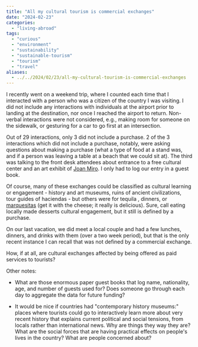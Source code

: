 ```yaml
---
title: "All my cultural tourism is commercial exchanges"
date: "2024-02-23"
categories: 
  - "living-abroad"
tags: 
  - "curious"
  - "environment"
  - "sustainability"
  - "sustainable-tourism"
  - "tourism"
  - "travel"
aliases:
  - ../../2024/02/23/all-my-cultural-tourism-is-commercial-exchanges
---
```


I recently went on a weekend trip, where I counted each time that I interacted with a person who was a citizen of the country I was visiting. I did not include any interactions with individuals at the airport prior to landing at the destination, nor once I reached the airport to return. Non-verbal interactions were not considered, e.g., making room for someone on the sidewalk, or gesturing for a car to go first at an intersection.

Out of 29 interactions, only 3 did not include a purchase. 2 of the 3 interactions which did not include a purchase, notably, were asking questions about making a purchase (what a type of food at a stand was, and if a person was leaving a table at a beach that we could sit at). The third was talking to the front desk attendees about entrance to a free cultural center and an art exhibit of [Joan Miro](https://en.wikipedia.org/wiki/Joan_Mir%C3%B3). I only had to log our entry in a guest book.

Of course, many of these exchanges could be classified as cultural learning or engagement - history and art museums, ruins of ancient civilizations, tour guides of haciendas - but others were for tequila , dinners, or [marquesitas](https://en.wikipedia.org/wiki/Marquesita) (get it with the cheese; it really is delicious). Sure, call eating locally made desserts cultural engagement, but it still is defined by a purchase.

On our last vacation, we did meet a local couple and had a few lunches, dinners, and drinks with them (over a two week period), but that is the only recent instance I can recall that was not defined by a commercial exchange.

How, if at all, are cultural exchanges affected by being offered as paid services to tourists?

Other notes:

- What are those enormous paper guest books that log name, nationality, age, and number of guests used for? Does someone go through each day to aggregate the data for future funding?

- It would be nice if countries had "contemporary history museums:" places where tourists could go to interactively learn more about very recent history that explains current political and social tensions, from locals rather than international news. Why are things they way they are? What are the social forces that are having practical effects on people's lives in the country? What are people concerned about?
